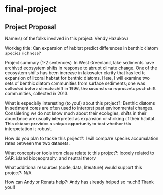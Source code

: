 # final-project

## Project Proposal

Name(s) of the folks involved in this project: Vendy Hazukova

Working title: Can expansion of habitat predict differences in benthic diatom species richness? 

Project summary (1-2 sentences): In West Greenland, lake sediments have archived ecosystem shifts in response to abrupt climate change. One of the ecosystem shifts has been increase in lakewater clarity that has led to expansion of littoral habitat for benthic diatoms. Here, I will examine two sets of benthic diatom communities from surface sediments; one was collected before climate shift in 1996, the second one represents post-shift communities, collected in 2013. 

What is especially interesting (to you!) about this project?: Benthic diatoms in sediment cores are often used to interpret past environmental changes. Considering we do not know much about their ecologies, shifts in their abundance are usually interpreted as expansion or shriking of their habitat. This dataset provides a unique opportunity to test whether this interpretation is robust.

How do you plan to tackle this project?: I will compare species accumulation rates between the two datasets. 

What concepts or tools from class relate to this project?: loosely related to SAR, island biogeography, and neutral theory

What additional resources (code, data, literature) would support this project?: N/A

How can Andy or Renata help?: Andy has already helped so much!! Thank you!!
